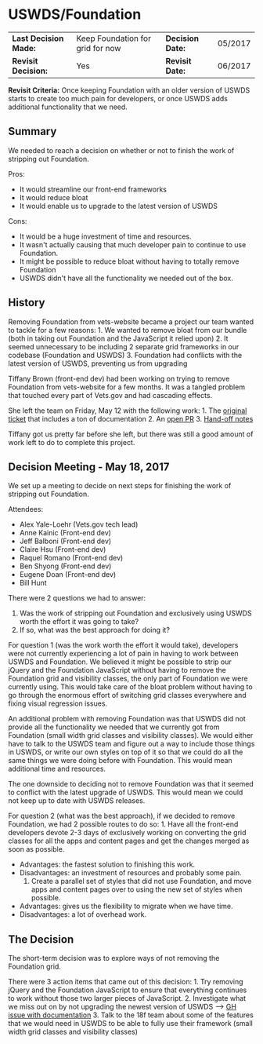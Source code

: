 # USWDS/Foundation

|  |  |  |  |
| :--- | :--- | :--- | :--- |
| **Last Decision Made:** | Keep Foundation for grid for now | **Decision Date:** | 05/2017 |
| **Revisit Decision:** | Yes | **Revisit Date:** | 06/2017 |

**Revisit Criteria:** Once keeping Foundation with an older version of USWDS starts to create too much pain for developers, or once USWDS adds additional functionality that we need.

## Summary

We needed to reach a decision on whether or not to finish the work of stripping out Foundation.

Pros:

* It would streamline our front-end frameworks
* It would reduce bloat
* It would enable us to upgrade to the latest version of USWDS

Cons:

* It would be a huge investment of time and resources.
* It wasn't actually causing that much developer pain to continue to use Foundation.
* It might be possible to reduce bloat without having to totally remove Foundation
* USWDS didn't have all the functionality we needed out of the box.

## History

Removing Foundation from vets-website became a project our team wanted to tackle for a few reasons: 1. We wanted to remove bloat from our bundle \(both in taking out Foundation and the JavaScript it relied upon\) 2. It seemed unnecessary to be including 2 separate grid frameworks in our codebase \(Foundation and USWDS\) 3. Foundation had conflicts with the latest version of USWDS, preventing us from upgrading

Tiffany Brown \(front-end dev\) had been working on trying to remove Foundation from vets-website for a few months. It was a tangled problem that touched every part of Vets.gov and had cascading effects.

She left the team on Friday, May 12 with the following work: 1. The [original ticket](uswds-foundation.md) that includes a ton of documentation 2. An [open PR](https://github.com/department-of-veterans-affairs/vets-website/pull/5353) 3. [Hand-off notes](uswds-foundation.md)

Tiffany got us pretty far before she left, but there was still a good amount of work left to do to complete this project.

## Decision Meeting - May 18, 2017

We set up a meeting to decide on next steps for finishing the work of stripping out Foundation.

Attendees:

* Alex Yale-Loehr \(Vets.gov tech lead\)
* Anne Kainic \(Front-end dev\)
* Jeff Balboni \(Front-end dev\)
* Claire Hsu \(Front-end dev\)
* Raquel Romano \(Front-end dev\)
* Ben Shyong \(Front-end dev\)
* Eugene Doan \(Front-end dev\)
* Bill Hunt

There were 2 questions we had to answer:

1. Was the work of stripping out Foundation and exclusively using USWDS worth the effort it was going to take?
2. If so, what was the best approach for doing it?

For question 1 \(was the work worth the effort it would take\), developers were not currently experiencing a lot of pain in having to work between USWDS and Foundation. We believed it might be possible to strip our jQuery and the Foundation JavaScript without having to remove the Foundation grid and visibility classes, the only part of Foundation we were currently using. This would take care of the bloat problem without having to go through the enormous effort of switching grid classes everywhere and fixing visual regression issues.

An additional problem with removing Foundation was that USWDS did not provide all the functionality we needed that we currently got from Foundation \(small width grid classes and visibility classes\). We would either have to talk to the USWDS team and figure out a way to include those things in USWDS, or write our own styles on top of it so that we could do all the same things we were doing before with Foundation. This would mean additional time and resources.

The one downside to deciding not to remove Foundation was that it seemed to conflict with the latest upgrade of USWDS. This would mean we could not keep up to date with USWDS releases.

For question 2 \(what was the best approach\), if we decided to remove Foundation, we had 2 possible routes to do so: 1. Have all the front-end developers devote 2-3 days of exclusively working on converting the grid classes for all the apps and content pages and get the changes merged as soon as possible.

* Advantages: the fastest solution to finishing this work. 
* Disadvantages: an investment of resources and probably some pain.
  1. Create a parallel set of styles that did not use Foundation, and move apps and content pages over to using the new set of styles when possible. 
* Advantages: gives us the flexibility to migrate when we have time. 
* Disadvantages: a lot of overhead work.

## The Decision

The short-term decision was to explore ways of not removing the Foundation grid.

There were 3 action items that came out of this decision: 1. Try removing jQuery and the Foundation JavaScript to ensure that everything continues to work without those two larger pieces of JavaScript. 2. Investigate what we miss out on by not upgrading the newest version of USWDS --&gt; [GH issue with documentation](uswds-foundation.md) 3. Talk to the 18f team about some of the features that we would need in USWDS to be able to fully use their framework \(small width grid classes and visibility classes\)

